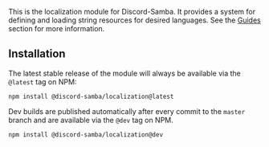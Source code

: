 <p class="lead">
This is the localization module for Discord-Samba. It provides a system for defining and loading string
resources for desired languages. See the <a href="https://discord.samba/localization/guides/default">Guides</a>
section for more information.
</p>

## Installation
The latest stable release of the module will always be available via the `@latest` tag on NPM:

```
npm install @discord-samba/localization@latest
```

Dev builds are published automatically after every commit to the `master` branch and are available
via the `@dev` tag on NPM.

```
npm install @discord-samba/localization@dev
```